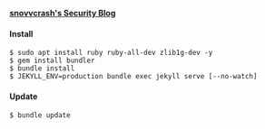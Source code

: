 [**snovvcrash's Security Blog**](https://snovvcrash.github.io "snovvcrash’s Security Blog | Заметки циничного хакера")

#### Install

```
$ sudo apt install ruby ruby-all-dev zlib1g-dev -y
$ gem install bundler
$ bundle install
$ JEKYLL_ENV=production bundle exec jekyll serve [--no-watch]
```

#### Update

```
$ bundle update
```
